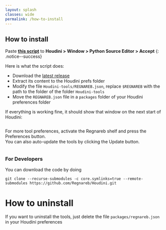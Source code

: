 ```yaml
---
layout: splash
classes: wide
permalink: /how-to-install
---
```




## How to install

Paste [**this script**](https://raw.githubusercontent.com/Regnareb/Houdini/refs/tags/v0.3.1/python2.7libs/tools/installer.py) to **Houdini > Window > Python Source Editor > Accept**
{: .notice--success}
<br>

Here is what the script does:
 * Download the [latest release](https://github.com/Regnareb/Houdini/releases/latest/download/Houdini-tools.zip) 
 * Extract its content to the Houdini prefs folder 
 * Modify the file `Houdini-tools/REGNAREB.json`, replace `$REGNAREB` with the path to the folder of the folder `Houdini-tools`  
 * Move the `REGNAREB.json` file in a `packages` folder of your Houdini preferences folder


If everything is working fine, it should show that window on the next start of Houdini:

<img src="{{ site.url }}{{ site.baseurl }}/assets/images/first_launch.png" alt="">


For more tool preferences, activate the Regnareb shelf and press the Preferences button.  
You can also auto-update the tools by clicking the Update button.

<img src="{{ site.url }}{{ site.baseurl }}/assets/images/preferences.png" alt="">


### For Developers
You can download the code by doing
```
git clone --recurse-submodules -c core.symlinks=true --remote-submodules https://github.com/Regnareb/Houdini.git
```


# How to uninstall

If you want to uninstall the tools, just delete the file `packages/regnareb.json` in your Houdini preferences 
